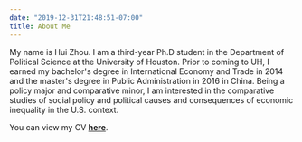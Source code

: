 ```yaml
---
date: "2019-12-31T21:48:51-07:00"
title: About Me
---
```


My name is Hui Zhou. I am a third-year Ph.D student in the Department of Political Science at the University of Houston. Prior to coming to UH, I earned my bachelor's degree in International Economy and Trade in 2014 and the master's degree in Public Administration in 2016 in China. Being a policy major and comparative minor, I am interested in the comparative studies of social policy and political causes and consequences of economic inequality in the U.S. context.

You can view my CV [**here**](https://www.dropbox.com/s/buftmxgsaoxy37k/HZ_CV2019.pdf?dl=0).
